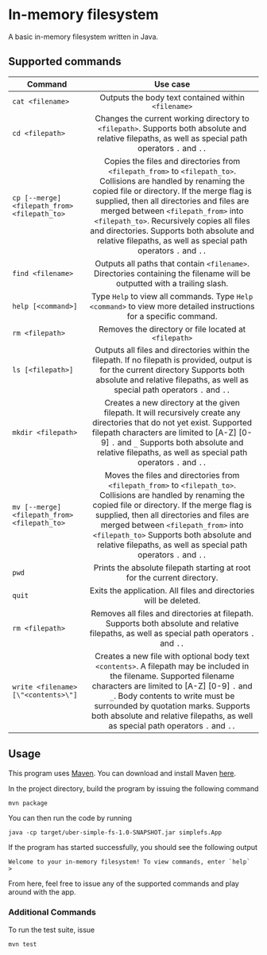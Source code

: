 # In-memory filesystem
A basic in-memory filesystem written in Java.

## Supported commands
| Command       | Use case      
| ------------------- |:-------------:|
| `cat <filename>`| Outputs the body text contained within `<filename>`|
| `cd <filepath>`| Changes the current working directory to `<filepath>`. Supports both absolute and relative filepaths, as well as special path operators `.` and `..`|
| `cp [--merge] <filepath_from> <filepath_to>`| Copies the files and directories from `<filepath_from>` to `<filepath_to>`. Collisions are handled by renaming the copied file or directory. If the merge flag is supplied, then all directories and files are merged between `<filepath_from>` into `<filepath_to>`. Recursively copies all files and directories. Supports both absolute and relative filepaths, as well as special path operators `.` and `..`|
| `find <filename>` |Outputs all paths that contain `<filename>`. Directories containing the filename will be outputted with a trailing slash.|
| `help [<command>]`  | Type `Help` to view all commands. Type `Help <command>` to view more detailed instructions for a specific command.|
| `rm <filepath>`  | Removes the directory or file located at `<filepath>`|
| `ls [<filepath>]` | Outputs all files and directories within the filepath. If no filepath is provided, output is for the current directory Supports both absolute and relative filepaths, as well as special path operators `.` and `..`|
| `mkdir <filepath>` | Creates a new directory at the given filepath. It will recursively create any directories that do not yet exist. Supported filepath characters are limited to [A-Z] [0-9] `.` and `_` Supports both absolute and relative filepaths, as well as special path operators `.` and `..`|
| `mv [--merge] <filepath_from> <filepath_to>` | Moves the files and directories from `<filepath_from>` to `<filepath_to>`. Collisions are handled by renaming the copied file or directory. If the merge flag is supplied, then all directories and files are merged between `<filepath_from>` into `<filepath_to>` Supports both absolute and relative filepaths, as well as special path operators `.` and `..`|
| `pwd` | Prints the absolute filepath starting at root for the current directory. |
| `quit` | Exits the application. All files and directories will be deleted.|
| `rm <filepath>` |Removes all files and directories at filepath. Supports both absolute and relative filepaths, as well as special path operators `.` and `..`|
| `write <filename> [\"<contents>\"]` | Creates a new file with optional body text `<contents>`. A filepath may be included in the filename. Supported filename characters are limited to [A-Z] [0-9] `.` and `_`. Body contents to write must be surrounded by quotation marks. Supports both absolute and relative filepaths, as well as special path operators `.` and `..`|

## Usage
This program uses [Maven](https://maven.apache.org). You can download and install Maven [here](https://maven.apache.org/install.html).

In the project directory, build the program by issuing the following command
```
mvn package
```

You can then run the code by running 
```
java -cp target/uber-simple-fs-1.0-SNAPSHOT.jar simplefs.App
```

If the program has started successfully, you should see the following output
```
Welcome to your in-memory filesystem! To view commands, enter `help`
> 
```
From here, feel free to issue any of the supported commands and play around with the app.

  ### Additional Commands
  To run the test suite, issue
  ```
  mvn test
  ```
